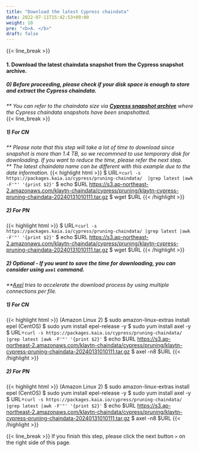 ```yaml
---
title: "Download the latest Cypress chaindata"
date: 2022-07-11T15:42:53+09:00
weight: 10
pre: "<b>A. </b>"
draft: false
---
```


{{< line_break >}}
#### 1. Download the latest chaindata snapshot from the Cypress snapshot archive.
##### 0) Before proceeding, please check if your disk space is enough to store and extract the Cypress chaindata.
_** You can refer to the chaindata size via **[Cypress snapshot archive](https://packages.klaytn.net/cypress/pruning-chaindata/)** where the Cypress chaindata snapshots have been snapshotted._   
{{< line_break >}}

##### 1) For CN
_** Please note that this step will take a lot of time to download since snapshot is more than 1.4 TB, so we recommned to use temporary disk for downloading. If you want to reduce the time, please refer the next step._   
_** The latest chaindata name can be different with this example due to the date information._
{{< highlight html >}}
$ URL=`curl -s https://packages.kaia.io/cypress/pruning-chaindata/  |grep latest |awk -F'"' '{print $2}'`
$ echo $URL
https://s3.ap-northeast-2.amazonaws.com/klaytn-chaindata/cypress/pruning/klaytn-cypress-pruning-chaindata-20240131010111.tar.gz
$ wget $URL
{{< /highlight >}}
##### 2) For PN
{{< highlight html >}}
$ URL=`curl -s https://packages.kaia.io/cypress/pruning-chaindata/ |grep latest |awk -F'"' '{print $2}'`
$ echo $URL
https://s3.ap-northeast-2.amazonaws.com/klaytn-chaindata/cypress/pruning/klaytn-cypress-pruning-chaindata-20240131010111.tar.gz
$ wget $URL
{{< /highlight >}}

##### 2) Optional - If you want to save the time for downloading, you can consider using ```axel``` command.   
_**[Axel](https://github.com/axel-download-accelerator/axel) tries to accelerate the download process by using multiple connections per file._
##### 1) For CN
{{< highlight html >}}
(Amazon Linux 2) $ sudo amazon-linux-extras install epel
(CentOS) $ sudo yum install epel-release -y
$ sudo yum install axel -y
$ URL=`curl -s https://packages.kaia.io/cypress/pruning-chaindata/ |grep latest |awk -F'"' '{print $2}'`
$ echo $URL
https://s3.ap-northeast-2.amazonaws.com/klaytn-chaindata/cypress/pruning/klaytn-cypress-pruning-chaindata-20240131010111.tar.gz
$ axel -n8 $URL
{{< /highlight >}}
##### 2) For PN
{{< highlight html >}}
(Amazon Linux 2) $ sudo amazon-linux-extras install epel
(CentOS) $ sudo yum install epel-release -y
$ sudo yum install axel -y
$ URL=`curl -s https://packages.kaia.io/cypress/pruning-chaindata/ |grep latest |awk -F'"' '{print $2}'`
$ echo $URL
https://s3.ap-northeast-2.amazonaws.com/klaytn-chaindata/cypress/pruning/klaytn-cypress-pruning-chaindata-20240131010111.tar.gz
$ axel -n8 $URL
{{< /highlight >}}

{{< line_break >}}
If you finish this step, please click the next button ```>``` on the right side of this page.
